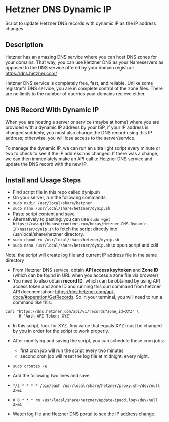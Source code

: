 # Hetzner DNS Dynamic IP
Script to update Hetzner DNS records with dynamic IP as the IP address changes

## Description
Hetzner has an amazing DNS service where you can host DNS zones for your domains. That way, you can use Hetzner DNS as your Nameservers as opposed to the DNS service offered by your domain registrar: https://dns.hetzner.com/

Hetzner DNS service is completely free, fast, and reliable. Unlike some registrar's DNS service, you are in complete control of the zone files. There are no limits to the number of querries your domains recieve either. 

## DNS Record With Dynamic IP
When you are hosting a server or service (maybe at home) where you are provided with a dynamic IP address by your ISP, if your IP address is changed suddenly, you must also change the DNS record using this IP address; otherwise, you will lose access to the server/service. 

To manage the dynamic IP, we can run an ultra light script every minute or two to check to see if the IP address has changed. If there was a change, we can then immediately make an API call to Hetzner DNS service and update the DNS record with the new IP.

## Install and Usage Steps

- Find script file in this repo called dynip.sh
- On your server, run the following commands:
- `sudo mkdir /usr/local/share/hetzner`
- `sudo nano /usr/local/share/hetzner/dynip.sh`
- Paste script content and save
- Alternatively to pasting: you can use `sudo wget https://raw.githubusercontent.com/bnkas/Hetzner-DNS-Dynamic-IP/master/dynip.sh` to fetch the script directly into /usr/local/share/hetzner directory.
- `sudo chmod +x /usr/local/share/hetzner/dynip.sh`
- `sudo nano /usr/local/share/hetzner/dynip.sh` to open script and edit

Note: the script will create log file and current IP address file in the same directory

- From Hetzner DNS service, obtain **API access key/token** and **Zone ID** (which can be found in URL when you access a zone file via browser)
- You need to also obtain **record ID**, which can be obtained by using API access token and zone ID and running this curl command from hetzner API documentation: https://dns.hetzner.com/api-docs/#operation/GetRecords. So in your terminal, you will need to run a command like this:

```
curl "https://dns.hetzner.com/api/v1/records?zone_id=XYZ" \
     -H 'Auth-API-Token: XYZ'
```     
- In this script, look for XYZ. Any value that equals XYZ must be changed by you in order for the script to work properly. 
- After modifying and saving the script, you can schedule these cron jobs:
  - first cron job will run the script every two minutes 
  - second cron job will reset the log file at midnight, every night. 

- `sudo crontab -e`
- Add the following two lines and save
- `*/2 * * * * /bin/bash /usr/local/share/hetzner/proxy.sh>/dev/null 2>&1`
- `0 0 * * * rm /usr/local/share/hetzner/update-ipadd.log>/dev/null 2>&1`
- Watch log file and Hetzner DNS portal to see the IP address change.



